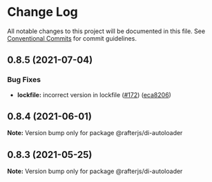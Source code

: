 # Change Log

All notable changes to this project will be documented in this file.
See [Conventional Commits](https://conventionalcommits.org) for commit guidelines.

## 0.8.5 (2021-07-04)


### Bug Fixes

* **lockfile:** incorrect version in lockfile ([#172](https://github.com/rafterjs/rafter/issues/172)) ([eca8206](https://github.com/rafterjs/rafter/commit/eca820680574c45714a5cf56560b5f41a1553fa1))





## 0.8.4 (2021-06-01)

**Note:** Version bump only for package @rafterjs/di-autoloader

## 0.8.3 (2021-05-25)

**Note:** Version bump only for package @rafterjs/di-autoloader
